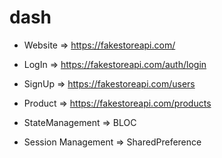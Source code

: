 # dash

* Website => https://fakestoreapi.com/
* LogIn => https://fakestoreapi.com/auth/login
* SignUp => https://fakestoreapi.com/users
* Product => https://fakestoreapi.com/products

* StateManagement => BLOC
* Session Management => SharedPreference
